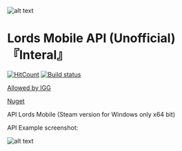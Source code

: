 ![alt text](https://i.ibb.co/Y7vfHq0/image.png)

# Lords Mobile API (Unofficial)『Interal』
[![HitCount](http://hits.dwyl.com/Nekiplay/https://githubcom/Nekiplay/LordsMobileAPI.svg)](http://hits.dwyl.com/Nekiplay/https://githubcom/Nekiplay/LordsMobileAPI)
[![Build status](https://ci.appveyor.com/api/projects/status/gnrlqsxr2xda5c5l?svg=true)](https://ci.appveyor.com/project/Nekiplay/lordsmobileapi)

[Allowed by IGG](https://media.discordapp.net/attachments/773905540711448586/773909578726375444/unknown.png?width=1219&height=658)

[Nuget](https://www.nuget.org/packages/LordsAPI)

API Lords Mobile (Steam version for Windows only x64 bit)

API Example screenshot:

![alt text](https://i.imgur.com/N8NwT65.png)
